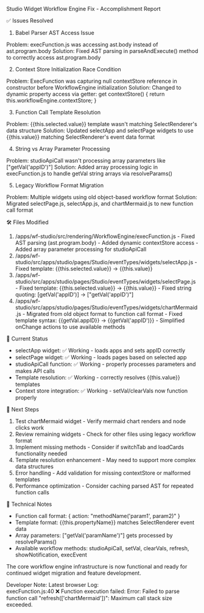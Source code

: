  Studio Widget Workflow Engine Fix - Accomplishment Report

  ✅ Issues Resolved

  1. Babel Parser AST Access Issue

  Problem: execFunction.js was accessing ast.body instead of ast.program.body
  Solution: Fixed AST parsing in parseAndExecute() method to correctly access ast.program.body

  2. Context Store Initialization Race Condition

  Problem: ExecFunction was capturing null contextStore reference in constructor before WorkflowEngine initialization
  Solution: Changed to dynamic property access via getter: get contextStore() { return this.workflowEngine.contextStore; }

  3. Function Call Template Resolution

  Problem: {{this.selected.value}} template wasn't matching SelectRenderer's data structure
  Solution: Updated selectApp and selectPage widgets to use {{this.value}} matching SelectRenderer's event data format

  4. String vs Array Parameter Processing

  Problem: studioApiCall wasn't processing array parameters like ["getVal('appID')"]
  Solution: Added array processing logic in execFunction.js to handle getVal string arrays via resolveParams()

  5. Legacy Workflow Format Migration

  Problem: Multiple widgets using old object-based workflow format
  Solution: Migrated selectPage.js, selectApp.js, and chartMermaid.js to new function call format

  🛠️ Files Modified

  1. /apps/wf-studio/src/rendering/WorkflowEngine/execFunction.js
    - Fixed AST parsing (ast.program.body)
    - Added dynamic contextStore access
    - Added array parameter processing for studioApiCall
  2. /apps/wf-studio/src/apps/studio/pages/Studio/eventTypes/widgets/selectApp.js
    - Fixed template: {{this.selected.value}} → {{this.value}}
  3. /apps/wf-studio/src/apps/studio/pages/Studio/eventTypes/widgets/selectPage.js
    - Fixed template: {{this.selected.value}} → {{this.value}}
    - Fixed string quoting: [getVal('appID')] → ["getVal('appID')"]
  4. /apps/wf-studio/src/apps/studio/pages/Studio/eventTypes/widgets/chartMermaid.js
    - Migrated from old object format to function call format
    - Fixed template syntax: {{getVal.appID}} → {{getVal('appID')}}
    - Simplified onChange actions to use available methods

  🎯 Current Status

  - selectApp widget: ✅ Working - loads apps and sets appID correctly
  - selectPage widget: ✅ Working - loads pages based on selected app
  - studioApiCall function: ✅ Working - properly processes parameters and makes API calls
  - Template resolution: ✅ Working - correctly resolves {{this.value}} templates
  - Context store integration: ✅ Working - setVal/clearVals now function properly

  🚀 Next Steps

  1. Test chartMermaid widget - Verify mermaid chart renders and node clicks work
  2. Review remaining widgets - Check for other files using legacy workflow format
  3. Implement missing methods - Consider if switchTab and loadCards functionality needed
  4. Template resolution enhancement - May need to support more complex data structures
  5. Error handling - Add validation for missing contextStore or malformed templates
  6. Performance optimization - Consider caching parsed AST for repeated function calls

  🔧 Technical Notes

  - Function call format: { action: "methodName('param1', param2)" }
  - Template format: {{this.propertyName}} matches SelectRenderer event data
  - Array parameters: ["getVal('paramName')"] gets processed by resolveParams()
  - Available workflow methods: studioApiCall, setVal, clearVals, refresh, showNotification, execEvent

  The core workflow engine infrastructure is now functional and ready for continued widget migration and feature development.

  Developer Note:  Latest browser Log:  
  execFunction.js:40 
 ❌ Function execution failed: Error: Failed to parse function call "refresh(['chartMermaid'])": Maximum call stack size exceeded.